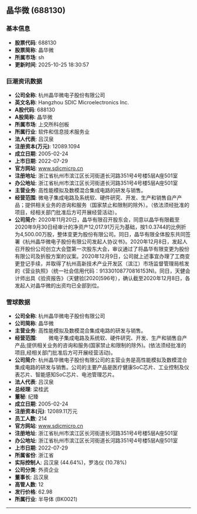 ## 晶华微 (688130)

### 基本信息

- **股票代码**: 688130
- **股票简称**: 晶华微
- **所属市场**: sh
- **更新时间**: 2025-10-25 18:30:57

### 巨潮资讯数据

- **公司全称**: 杭州晶华微电子股份有限公司
- **英文名称**: Hangzhou SDIC Microelectronics Inc.
- **A股代码**: 688130
- **A股简称**: 晶华微
- **所属市场**: 上交所科创板
- **所属行业**: 软件和信息技术服务业
- **法人代表**: 吕汉泉
- **注册资本(万元)**: 12089.1094
- **成立日期**: 2005-02-24
- **上市日期**: 2022-07-29
- **官方网站**: www.sdicmicro.cn
- **注册地址**: 浙江省杭州市滨江区长河街道长河路351号4号楼5层A座501室
- **办公地址**: 浙江省杭州市滨江区长河街道长河路351号4号楼5层A座501室
- **主营业务**: 高性能模拟及数模混合集成电路的研发与销售。
- **经营范围**: 微电子集成电路及系统软、硬件研究、开发、生产和销售自产产品；提供相关业务的咨询和服务（国家禁止和限制的除外）。（依法须经批准的项目，经相关部门批准后方可开展经营活动）。
- **公司简介**: 2020年11月20日，晶华有限召开股东会，同意以晶华有限截至2020年9月30日经审计的净资产12,017.91万元为基础，按1:0.3744的比例折为4,500.00万股，整体变更为股份有限公司。同日，晶华有限全体股东共同签署《杭州晶华微电子股份有限公司发起人协议书》。2020年12月8日，发起人召开股份公司创立大会暨第一次股东大会，审议通过了将晶华有限变更为股份有限公司及折股方案的议案。2020年12月9日，公司就上述事宜办理了工商变更登记手续，并取得了杭州高新技术产业开发区（滨江）市场监督管理局核发的《营业执照》（统一社会信用代码：91330108770816153N)。同日，天健会计师出具《验资报告》（天健验[2020]596号），确认截至2020年12月8日，各发起人对晶华微的出资均已全部到位。

### 雪球数据

- **公司全称**: 杭州晶华微电子股份有限公司
- **公司简称**: 晶华微
- **主营业务**: 高性能模拟及数模混合集成电路的研发与销售。
- **经营范围**: 　　微电子集成电路及系统软、硬件研究、开发、生产和销售自产产品;提供相关业务的咨询和服务(国家禁止和限制的除外)。(依法须经批准的项目,经相关部门批准后方可开展经营活动)。
- **公司简介**: 杭州晶华微电子股份有限公司的主营业务是高性能模拟及数模混合集成电路的研发与销售。公司的主要产品是医疗健康SoC芯片、工业控制及仪表芯片、智能感知SoC芯片、电池管理芯片。
- **法人代表**: 吕汉泉
- **总经理**: 梁桂武
- **董秘**: 纪臻
- **成立日期**: 2005-02-24
- **注册资本(元)**: 12089.11万元
- **员工人数**: 214
- **官方网站**: www.sdicmicro.cn
- **注册地址**: 浙江省杭州市滨江区长河街道长河路351号4号楼5层A座501室
- **办公地址**: 浙江省杭州市滨江区长河街道长河路351号4号楼5层A座501室
- **上市日期**: 2022-07-29
- **所属省份**: 浙江省
- **实际控制人**: 吕汉泉 (44.64%)，罗洛仪 (10.78%)
- **公司分类**: 外资企业
- **董事长**: 吕汉泉
- **高管人数**: 12
- **发行价格**: 62.98
- **所属行业**: 半导体 (BK0021)

---